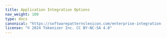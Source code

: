 ```yaml
---
title: Application Integration Options
nav_weight: 100
type: docs
canonical: "https://softwarepatternslexicon.com/enterprise-integration-patterns/application integration options"
license: "© 2024 Tokenizer Inc. CC BY-NC-SA 4.0"
---
```

